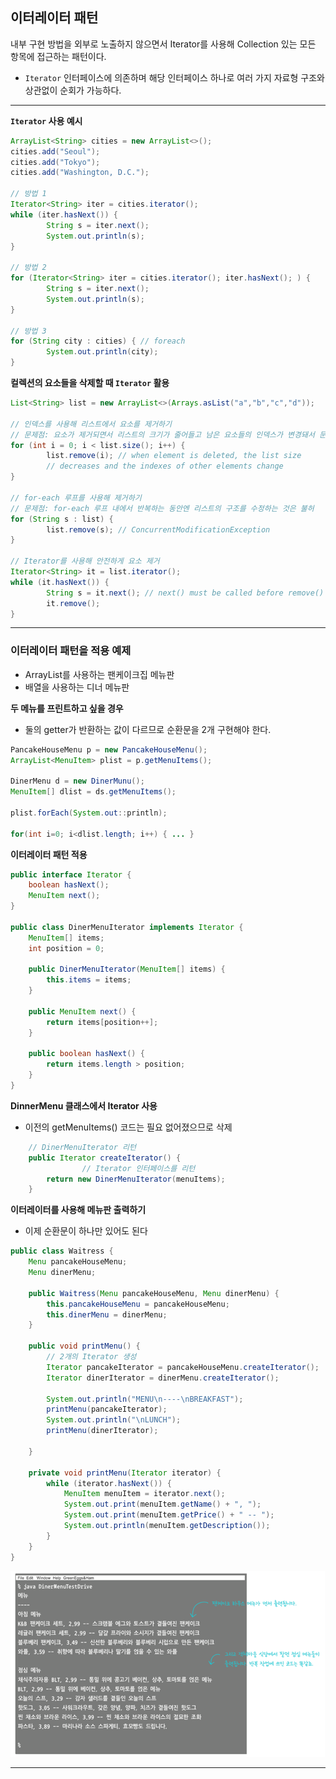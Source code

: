 ## 이터레이터 패턴
내부 구현 방법을 외부로 노출하지 않으면서 Iterator를 사용해 Collection 있는 모든 항목에 접근하는 패턴이다.
- `Iterator` 인터페이스에 의존하며 해당 인터페이스 하나로 여러 가지 자료형 구조와 상관없이 순회가 가능하다.


---

**`Iterator` 사용 예시**
```java
ArrayList<String> cities = new ArrayList<>();
cities.add("Seoul");
cities.add("Tokyo");
cities.add("Washington, D.C.");

// 방법 1
Iterator<String> iter = cities.iterator();
while (iter.hasNext()) {
		String s = iter.next();
		System.out.println(s);
}

// 방법 2
for (Iterator<String> iter = cities.iterator(); iter.hasNext(); ) {
		String s = iter.next();
		System.out.println(s);
}

// 방법 3
for (String city : cities) { // foreach
		System.out.println(city);
}
```

**컬렉션의 요소들을 삭제할 때 `Iterator` 활용**
```java
List<String> list = new ArrayList<>(Arrays.asList("a","b","c","d"));

// 인덱스를 사용해 리스트에서 요소를 제거하기
// 문제점: 요소가 제거되면서 리스트의 크기가 줄어들고 남은 요소들의 인덱스가 변경돼서 문제 발생
for (int i = 0; i < list.size(); i++) {
		list.remove(i); // when element is deleted, the list size
		// decreases and the indexes of other elements change
}

// for-each 루프를 사용해 제거하기
// 문제점: for-each 루프 내에서 반복하는 동안엔 리스트의 구조를 수정하는 것은 불허
for (String s : list) {
		list.remove(s); // ConcurrentModificationException
}

// Iterator를 사용해 안전하게 요소 제거
Iterator<String> it = list.iterator();
while (it.hasNext()) {
		String s = it.next(); // next() must be called before remove()
		it.remove();
}
```

---

### 이터레이터 패턴을 적용 예제
- ArrayList를 사용하는 팬케이크집 메뉴판
- 배열을 사용하는 디너 메뉴판

**두 메뉴를 프린트하고 싶을 경우**
- 둘의 getter가 반환하는 값이 다르므로 순환문을 2개 구현해야 한다.
```java
PancakeHouseMenu p = new PancakeHouseMenu();
ArrayList<MenuItem> plist = p.getMenuItems();

DinerMenu d = new DinerMunu();
MenuItem[] dlist = ds.getMenuItems();

plist.forEach(System.out::println);

for(int i=0; i<dlist.length; i++) { ... }
```

**이터레이터 패턴 적용**
```java
public interface Iterator {
	boolean hasNext();
	MenuItem next();
}

public class DinerMenuIterator implements Iterator {
    MenuItem[] items;
    int position = 0;

    public DinerMenuIterator(MenuItem[] items) {
        this.items = items;
    }

    public MenuItem next() {
        return items[position++];
    }

    public boolean hasNext() {
        return items.length > position;
    }
}
```

**DinnerMenu 클래스에서 Iterator 사용**
- 이전의 getMenuItems() 코드는 필요 없어졌으므로 삭제
```java
	// DinerMenuIterator 리턴
	public Iterator createIterator() {
                // Iterator 인터페이스를 리턴
		return new DinerMenuIterator(menuItems);
	}
```

**이터레이터를 사용해 메뉴판 출력하기**
- 이제 순환문이 하나만 있어도 된다
```java
public class Waitress {
	Menu pancakeHouseMenu;
	Menu dinerMenu;
 
	public Waitress(Menu pancakeHouseMenu, Menu dinerMenu) {
		this.pancakeHouseMenu = pancakeHouseMenu;
		this.dinerMenu = dinerMenu;
	}
 
	public void printMenu() {
		// 2개의 Iterator 생성
		Iterator pancakeIterator = pancakeHouseMenu.createIterator();
		Iterator dinerIterator = dinerMenu.createIterator();

		System.out.println("MENU\n----\nBREAKFAST");
		printMenu(pancakeIterator);
		System.out.println("\nLUNCH");
		printMenu(dinerIterator);

	}
 
	private void printMenu(Iterator iterator) {
		while (iterator.hasNext()) {
			MenuItem menuItem = iterator.next();
			System.out.print(menuItem.getName() + ", ");
			System.out.print(menuItem.getPrice() + " -- ");
			System.out.println(menuItem.getDescription());
		}
	}
}
```
![img_4.png](img_4.png)

---
